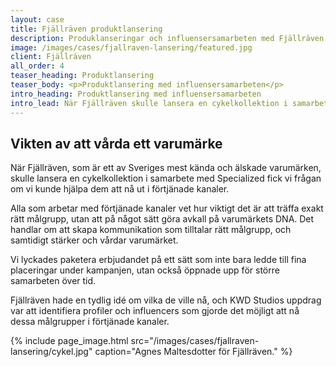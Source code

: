```yaml
---
layout: case
title: Fjällräven produktlansering
description: Produklanseringar och influensersamarbeten med Fjällräven
image: /images/cases/fjallraven-lansering/featured.jpg
client: Fjällräven
all_order: 4
teaser_heading: Produktlansering
teaser_body: <p>Produktlansering med influensersamarbeten</p>
intro_heading: Produktlansering med influensersamarbeten
intro_lead: När Fjällräven skulle lansera en cykelkollektion i samarbete med Specialized fick vi uppdraget ta ut kampanjen i förtjänade kanaler.
---
```


## Vikten av att vårda ett varumärke

När Fjällräven, som är ett av Sveriges mest kända och älskade varumärken, skulle lansera en cykelkollektion i samarbete med Specialized fick vi frågan om vi kunde hjälpa dem att nå ut i förtjänade kanaler. 

Alla som arbetar med förtjänade kanaler vet hur viktigt det är att träffa exakt rätt målgrupp, utan att på något sätt göra avkall på varumärkets DNA. Det handlar om att skapa kommunikation som tilltalar rätt målgrupp, och samtidigt stärker och vårdar varumärket.

Vi lyckades paketera erbjudandet på ett sätt som inte bara ledde till fina placeringar under kampanjen, utan också öppnade upp för större samarbeten över tid. 

Fjällräven hade en tydlig idé om vilka de ville nå, och KWD Studios uppdrag var att identifiera profiler och influencers som gjorde det möjligt att nå dessa målgrupper i förtjänade kanaler. 

{%
  include page_image.html
  src="/images/cases/fjallraven-lansering/cykel.jpg"
  caption="Agnes Maltesdotter för Fjällräven."
%}


